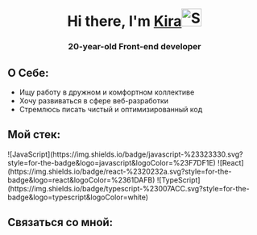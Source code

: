 <h1 align="center">Hi there, I'm <a href="https://kimurzz.site">Kira</a><img src="https://raw.githubusercontent.com/Tarikul-Islam-Anik/Animated-Fluent-Emojis/master/Emojis/Animals/Spouting%20Whale.png" alt="Spouting Whale" width="40" height="35" /></h1>
<h3 align="center">20-year-old Front-end developer</h3>

<h2>О Себе:</h2>

<ul>
  <li>Ищу работу в дружном и комфортном коллективе</li>
  <li>Хочу развиваться в сфере веб-разработки</li>
  <li>Стремлюсь писать чистый и оптимизированный код</li>
  <ulВладею английским на уровне A2></li>
</ul>

<h2>Мой стек:</h2>
![JavaScript](https://img.shields.io/badge/javascript-%23323330.svg?style=for-the-badge&logo=javascript&logoColor=%23F7DF1E)
![React](https://img.shields.io/badge/react-%2320232a.svg?style=for-the-badge&logo=react&logoColor=%2361DAFB)
![TypeScript](https://img.shields.io/badge/typescript-%23007ACC.svg?style=for-the-badge&logo=typescript&logoColor=white)


<h2>Связаться со мной:</h2>
